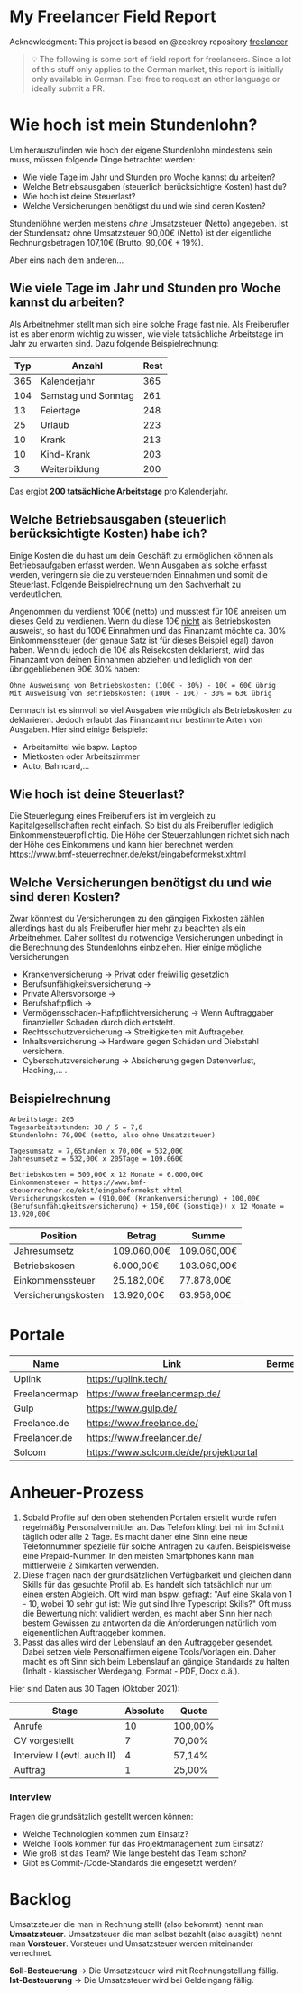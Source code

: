 # My Freelancer Field Report

Acknowledgment: This project is based on @zeekrey repository [freelancer](https://github.com/zeekrey)

> 💡 The following is some sort of field report for freelancers. Since a lot of this stuff only applies to the German market, this report is initially only available in German. Feel free to request an other language or ideally submit a PR.

# Wie hoch ist mein Stundenlohn?

Um herauszufinden wie hoch der eigene Stundenlohn mindestens sein muss, müssen folgende Dinge betrachtet werden:

- Wie viele Tage im Jahr und Stunden pro Woche kannst du arbeiten?
- Welche Betriebsausgaben (steuerlich berücksichtigte Kosten) hast du?
- Wie hoch ist deine Steuerlast?
- Welche Versicherungen benötigst du und wie sind deren Kosten?

Stundenlöhne werden meistens _ohne_ Umsatzsteuer (Netto) angegeben. Ist der Stundensatz ohne Umsatzsteuer 90,00€ (Netto) ist der eigentliche Rechnungsbetragen 107,10€ (Brutto, 90,00€ + 19%).

Aber eins nach dem anderen...

## Wie viele Tage im Jahr und Stunden pro Woche kannst du arbeiten?

Als Arbeitnehmer stellt man sich eine solche Frage fast nie. Als Freiberufler ist es aber enorm wichtig zu wissen, wie viele tatsächliche Arbeitstage im Jahr zu erwarten sind. Dazu folgende Beispielrechnung:

| Typ | Anzahl              | Rest |
| --- | ------------------- | ---- |
| 365 | Kalenderjahr        | 365  |
| 104 | Samstag und Sonntag | 261  |
| 13  | Feiertage           | 248  |
| 25  | Urlaub              | 223  |
| 10  | Krank               | 213  |
| 10  | Kind-Krank          | 203  |
| 3   | Weiterbildung       | 200  |

Das ergibt **200 tatsächliche Arbeitstage** pro Kalenderjahr.

## Welche Betriebsausgaben (steuerlich berücksichtigte Kosten) habe ich?

Einige Kosten die du hast um dein Geschäft zu ermöglichen können als Betriebsaufgaben erfasst werden. Wenn Ausgaben als solche erfasst werden, veringern sie die zu versteuernden Einnahmen und somit die Steuerlast. Folgende Beispielrechnung um den Sachverhalt zu verdeutlichen.

Angenommen du verdienst 100€ (netto) und musstest für 10€ anreisen um dieses Geld zu verdienen. Wenn du diese 10€ <u>nicht</u> als Betriebskosten ausweist, so hast du 100€ Einnahmen und das Finanzamt möchte ca. 30% Einkommenssteuer (der genaue Satz ist für dieses Beispiel egal) davon haben. Wenn du jedoch die 10€ als Reisekosten deklarierst, wird das Finanzamt von deinen Einnahmen abziehen und lediglich von den übriggebliebenen 90€ 30% haben:

```
Ohne Ausweisung von Betriebskosten: (100€ - 30%) - 10€ = 60€ übrig
Mit Ausweisung von Betriebskosten: (100€ - 10€) - 30% = 63€ übrig
```

Demnach ist es sinnvoll so viel Ausgaben wie möglich als Betriebskosten zu deklarieren. Jedoch erlaubt das Finanzamt nur bestimmte Arten von Ausgaben. Hier sind einige Beispiele:

- Arbeitsmittel wie bspw. Laptop
- Mietkosten oder Arbeitszimmer
- Auto, Bahncard,...

## Wie hoch ist deine Steuerlast?

Die Steuerlegung eines Freiberuflers ist im vergleich zu Kapitalgesellschaften recht einfach. So bist du als Freiberufler lediglich Einkommensteuerpflichtig. Die Höhe der Steuerzahlungen richtet sich nach der Höhe des Einkommens und kann hier berechnet werden: https://www.bmf-steuerrechner.de/ekst/eingabeformekst.xhtml

## Welche Versicherungen benötigst du und wie sind deren Kosten?

Zwar könntest du Versicherungen zu den gängigen Fixkosten zählen allerdings hast du als Freiberufler hier mehr zu beachten als ein Arbeitnehmer. Daher solltest du notwendige Versicherungen unbedingt in die Berechnung des Stundenlohns einbziehen. Hier einige mögliche Versicherungen

- Krankenversicherung -> Privat oder freiwillig gesetzlich
- Berufsunfähigkeitsversicherung ->
- Private Altersvorsorge ->
- Berufshaftpflich ->
- Vermögensschaden-Haftpflichtversicherung -> Wenn Auftraggaber finanzieller Schaden durch dich entsteht.
- Rechtsschutzversicherung -> Streitigkeiten mit Auftrageber.
- Inhaltsversicherung -> Hardware gegen Schäden und Diebstahl versichern.
- Cyberschutzversicherung -> Absicherung gegen Datenverlust, Hacking,... .

## Beispielrechnung

```
Arbeitstage: 205
Tagesarbeitsstunden: 38 / 5 = 7,6
Stundenlohn: 70,00€ (netto, also ohne Umsatzsteuer)

Tagesumsatz = 7,6Stunden x 70,00€ = 532,00€
Jahresumsetz = 532,00€ x 205Tage = 109.060€

Betriebskosten = 500,00€ x 12 Monate = 6.000,00€
Einkommensteuer = https://www.bmf-steuerrechner.de/ekst/eingabeformekst.xhtml
Versicherungskosten = (910,00€ (Krankenversicherung) + 100,00€ (Berufsunfähigkeitsversicherung) + 150,00€ (Sonstige)) x 12 Monate = 13.920,00€
```

| Position            | Betrag      | Summe       |
| ------------------- | ----------- | ----------- |
| Jahresumsetz        | 109.060,00€ | 109.060,00€ |
| Betriebskosen       | 6.000,00€   | 103.060,00€ |
| Einkommenssteuer    | 25.182,00€  | 77.878,00€  |
| Versicherungskosten | 13.920,00€  | 63.958,00€  |

# Portale

| Name          | Link                                   | Bermerkung |
| ------------- | -------------------------------------- | ---------- |
| Uplink        | https://uplink.tech/                   |            |
| Freelancermap | https://www.freelancermap.de/          |            |
| Gulp          | https://www.gulp.de/                   |            |
| Freelance.de  | https://www.freelance.de/              |            |
| Freelancer.de | https://www.freelancer.de/             |            |
| Solcom        | https://www.solcom.de/de/projektportal |            |

# Anheuer-Prozess

1. Sobald Profile auf den oben stehenden Portalen erstellt wurde rufen regelmäßig Personalvermittler an. Das Telefon klingt bei mir im Schnitt täglich oder alle 2 Tage. Es macht daher eine Sinn eine neue Telefonnummer spezielle für solche Anfragen zu kaufen. Beispielsweise eine Prepaid-Nummer. In den meisten Smartphones kann man mittlerweile 2 Simkarten verwenden.
2. Diese fragen nach der grundsätzlichen Verfügbarkeit und gleichen dann Skills für das gesuchte Profil ab. Es handelt sich tatsächlich nur um einen ersten Abgleich. Oft wird man bspw. gefragt: "Auf eine Skala von 1 - 10, wobei 10 sehr gut ist: Wie gut sind Ihre Typescript Skills?" Oft muss die Bewertung nicht validiert werden, es macht aber Sinn hier nach bestem Gewissen zu antworten da die Anforderungen natürlich vom eigenentlichen Auftraggeber kommen.
3. Passt das alles wird der Lebenslauf an den Auftraggeber gesendet. Dabei setzen viele Personalfirmen eigene Tools/Vorlagen ein. Daher macht es oft Sinn sich beim Lebenslauf an gängige Standards zu halten (Inhalt - klassischer Werdegang, Format - PDF, Docx o.ä.).

Hier sind Daten aus 30 Tagen (Oktober 2021):

| Stage                       | Absolute | Quote   |
| --------------------------- | -------- | ------- |
| Anrufe                      | 10       | 100,00% |
| CV vorgestellt              | 7        | 70,00%  |
| Interview I (evtl. auch II) | 4        | 57,14%  |
| Auftrag                     | 1        | 25,00%  |

### Interview

Fragen die grundsätzlich gestellt werden können:

- Welche Technologien kommen zum Einsatz?
- Welche Tools kommen für das Projektmanagement zum Einsatz?
- Wie groß ist das Team? Wie lange besteht das Team schon?
- Gibt es Commit-/Code-Standards die eingesetzt werden?

# Backlog

Umsatzsteuer die man in Rechnung stellt (also bekommt) nennt man **Umsatzsteuer**. Umsatzsteuer die man selbst bezahlt (also ausgibt) nennt man **Vorsteuer**. Vorsteuer und Umsatzsteuer werden miteinander verrechnet.

**Soll-Besteuerung** -> Die Umsatzsteuer wird mit Rechnungstellung fällig.
**Ist-Besteuerung** -> Die Umsatzsteuer wird bei Geldeingang fällig.
